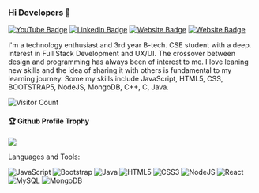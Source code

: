 ### Hi Developers 👋

[![YouTube Badge](https://img.shields.io/badge/YouTube-Khushi-red)]()
[![Linkedin Badge](https://img.shields.io/badge/-Khushi-blue?style=flat-square&logo=Linkedin&logoColor=white&link=https://www.linkedin.com/in/khushi-kashyap-4373261b2/)](https://www.linkedin.com/in/khushi-kashyap-4373261b2/)
[![Website Badge](https://img.shields.io/badge/WebSite-Khushi-green)](https://khushikashyap-web.github.io/MyPortfolio/)
[![Website Badge](https://img.shields.io/badge/StackOverflow-Khushi-yellow)](https://stackoverflow.com/users/19369127/khushi-kashyap-)

I'm a technology enthusiast and 3rd year B-tech. CSE student with a deep. interest in Full Stack Development and UX/UI. The crossover between design and programming has always been of interest to me. I love leaning new skills and the idea of sharing it with others is fundamental to my learning journey. Some my skills include JavaScript, HTML5, CSS, BOOTSTRAP5, NodeJS, MongoDB, C++, C, Java.


![Visitor Count](https://profile-counter.glitch.me/KHUSHIKASHYAP-WEB/count.svg)

<div>
  <h4>🏆 Github Profile Trophy</h4>
  <a href="https://github.com/ryo-ma/github-profile-trophy">
    <img src="https://github-profile-trophy.vercel.app/?username=KHUSHIKASHYAP-WEB&column=7"/>
  </a>
</div>

Languages and Tools: 

<img alt="JavaScript" src="https://img.shields.io/badge/javascript-%23FF26BE.svg?style=flat-square&logo=javascript&logoColor=white"/> <img alt="Bootstrap" src="https://img.shields.io/badge/bootstrap-%23563D7C.svg?style=flat-square&logo=bootstrap&logoColor=white"/> <img alt="Java" src="https://img.shields.io/badge/java-%23ED8B00.svg?style=flat-square&logo=java&logoColor=white"/> <img alt="HTML5" src="https://img.shields.io/badge/html5-%23E34F26.svg?style=flat-square&logo=html5&logoColor=white"/> <img alt="CSS3" src="https://img.shields.io/badge/css3-%231572B6.svg?style=flat-square&logo=css3&logoColor=white"/> <img alt="NodeJS" src="https://img.shields.io/badge/node.js-%2343853D.svg?style=flat-square&logo=node-dot-js&logoColor=white"/> <img alt="React" src="https://img.shields.io/badge/C++-%2320232a.svg?style=flat-square&logo=C++&logoColor=%2361DAFB"/>  <img alt="MySQL" src="https://img.shields.io/badge/mysql-%2300f.svg?style=flat-square&logo=mysql&logoColor=white"/> <img alt="MongoDB" src ="https://img.shields.io/badge/MongoDB-%234ea94b.svg?style=flat-square&logo=mongodb&logoColor=white"/>





